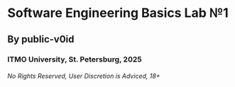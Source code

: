 # Software Engineering Basics Lab №1
## By public-v0id
### ITMO University, St. Petersburg, 2025
###### No Rights Reserved, User Discretion is Adviced, 18+
